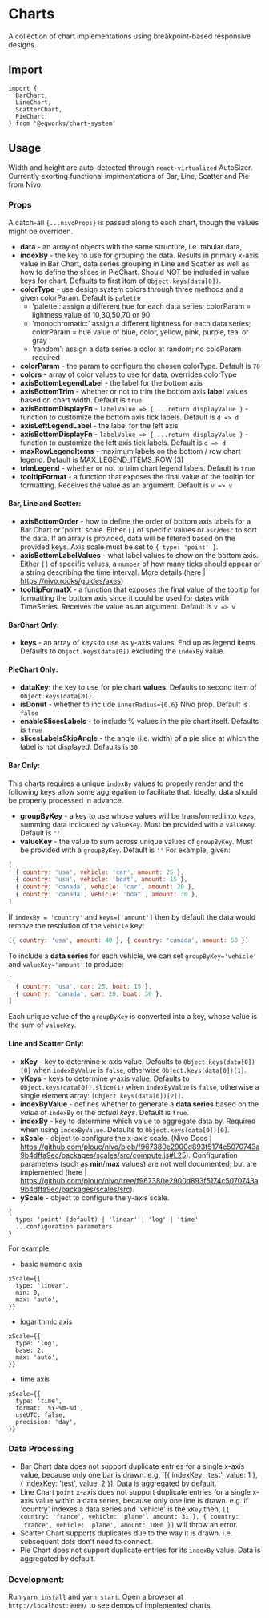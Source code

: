 # Charts

A collection of chart implementations using breakpoint-based responsive designs.

## Import

```
import {
  BarChart,
  LineChart,
  ScatterChart,
  PieChart,
} from '@eqworks/chart-system'
```

## Usage

Width and height are auto-detected through `react-virtualized` AutoSizer. Currently exorting functional implmentations of Bar, Line, Scatter and Pie from Nivo.

### Props
A catch-all `{...nivoProps}` is passed along to each chart, though the values might be overriden.
- **data** - an array of objects with the same structure, i.e. tabular data,
- **indexBy** - the key to use for grouping the data. Results in primary x-axis value in Bar Chart, data series grouping in Line and Scatter as well as how to define the slices in PieChart. Should NOT be included in value keys for chart. Defaults to first item of `Object.keys(data[0])`.
- **colorType** - use design system colors through three methods and a given colorParam. Default is `palette`
  - 'palette': assign a different hue for each data series; colorParam = lightness value of 10,30,50,70 or 90
  - 'monochromatic:' assign a different lightness for each data series; colorParam = hue value of blue, color, yellow, pink, purple, teal or gray
  - 'random': assign a data series a color at random; no coloParam required
- **colorParam** - the param to configure the chosen colorType. Default is `70`
- **colors** - array of color values to use for data, overrides colorType
- **axisBottomLegendLabel** - the label for the bottom axis
- **axisBottomTrim** - whether or not to trim the bottom axis **label** values based on chart width. Default is `true`
- **axisBottomDisplayFn** - `labelValue => { ...return displayValue }` - function to customize the bottom axis tick labels. Default is `d => d`
- **axisLeftLegendLabel** - the label for the left axis
- **axisBottomDisplayFn** - `labelValue => { ...return displayValue }` - function to customize the left axis tick labels. Default is `d => d`
- **maxRowLegendItems** - maximum labels on the bottom / row chart legend. Default is MAX_LEGEND_ITEMS_ROW (3)
- **trimLegend** - whether or not to trim chart legend labels. Default is `true`
- **tooltipFormat** - a function that exposes the final value of the tooltip for formatting. Receives the value as an argument. Default is `v => v`

#### Bar, Line and Scatter:
- **axisBottomOrder** - how to define the order of bottom axis labels for a Bar Chart or 'point' scale. Either `[]` of specific values or `asc`/`desc` to sort the data. If an array is provided, data will be filtered based on the provided keys. Axis scale must be set to `{ type: 'point' }`.
- **axisBottomLabelValues** - what label values to show on the bottom axis. Either `[]` of specific values, a `number` of how many ticks should appear or a string describing the time interval. More details (here | https://nivo.rocks/guides/axes)
- **tooltipFormatX** - a function that exposes the final value of the tooltip for formatting the bottom axis since it could be used for dates with TimeSeries. Receives the value as an argument. Default is `v => v`

#### BarChart Only:
- **keys** - an array of keys to use as y-axis values. End up as legend items. Defaults to `Object.keys(data[0])` excluding the `indexBy` value.

#### PieChart Only:
- **dataKey**: the key to use for pie chart **values**. Defaults to second item of `Object.keys(data[0])`.
- **isDonut** - whether to include `innerRadius={0.6}` Nivo prop. Default is `false`
- **enableSlicesLabels** - to include % values in the pie chart itself. Defaults is `true`
- **slicesLabelsSkipAngle** - the angle (i.e. width) of a pie slice at which the label is not displayed. Defaults is `30`

#### Bar Only:
This charts requires a unique `indexBy` values to properly render and the following keys allow some aggregation to facilitate that. Ideally, data should be properly processed in advance.
- **groupByKey** - a key to use whose values will be transformed into keys, summing data indicated by `valueKey`.  Must be provided with a `valueKey`. Default is `''`
- **valueKey** - the value to sum across unique values of `groupByKey`. Must be provided with a `groupByKey`. Default is `''`
For example, given:

```javascript
[
  { country: 'usa', vehicle: 'car', amount: 25 },
  { country: 'usa', vehicle: 'boat', amount: 15 },
  { country: 'canada', vehicle: 'car', amount: 20 },
  { country: 'canada', vehicle: 'boat', amount: 30 },
]
```
If `indexBy = 'country'` and `keys=['amount']` then by default the data would remove the resolution of the `vehicle` key:
```javascript
[{ country: 'usa', amount: 40 }, { country: 'canada', amount: 50 }]
```
To include a **data series** for each vehicle, we can set `groupByKey='vehicle'` and `valueKey='amount'` to produce:
```javascript
[
  { country: 'usa', car: 25, boat: 15 },
  { country: 'canada', car: 20, boat: 30 },
]
```
Each unique value of the `groupByKey` is converted into a key, whose value is the sum of `valueKey`.

#### Line and Scatter Only:
- **xKey** - key to determine x-axis value. Defaults to `Object.keys(data[0])[0]` when `indexByValue` is `false`, otherwise `Object.keys(data[0])[1]`.
- **yKeys** - keys to determine y-axis value. Defaults to `Object.keys(data[0]).slice(1)` when `indexByValue` is `false`, otherwise a single element array: `[Object.keys(data[0])[2]]`.
- **indexByValue** - defines whether to generate a **data series** based on the _value_ of `indexBy` or the _actual keys_. Default is `true`.
- **indexBy** - key to determine which value to aggregate data by. Required when using `indexByValue`. Defaults to `Object.keys(data[0])[0]`.
- **xScale** - object to configure the x-axis scale. (Nivo Docs | https://github.com/plouc/nivo/blob/f967380e2900d893f5174c5070743a9b4dffa9ec/packages/scales/src/compute.js#L25). Configuration parameters (such as **min**/**max** values) are not well documented, but are implemented (here | https://github.com/plouc/nivo/tree/f967380e2900d893f5174c5070743a9b4dffa9ec/packages/scales/src).
- **yScale** - object to configure the y-axis scale.
```
{
  type: 'point' (default) | 'linear' | 'log' | 'time'
  ...configuration parameters
}
```
For example:
- basic numeric axis
```
xScale={{
  type: 'linear',
  min: 0,
  max: 'auto',
}}
```
- logarithmic axis
```
xScale={{
  type: 'log',
  base: 2,
  max: 'auto',
}}
```
- time axis
```
xScale={{
  type: 'time',
  format: '%Y-%m-%d',
  useUTC: false,
  precision: 'day',
}}
```

### Data Processing
- Bar Chart data does not support duplicate entries for a single x-axis value, because only one bar is drawn. e.g. `[{ indexKey: 'test', value: 1 }, { indexKey: 'test', value: 2 }]. Data is aggregated by default.
- Line Chart `point` x-axis does not support duplicate entries for a single x-axis value within a data series, because only one line is drawn. e.g. if 'country' indexes a data series and 'vehicle' is the `xKey` then, `[{ country: 'france', vehicle: 'plane', amount: 31 }, { country: 'france', vehicle: 'plane', amount: 1000 }]` will throw an error.
- Scatter Chart supports duplicates due to the way it is drawn. i.e. subsequent dots don't need to connect.
- Pie Chart does not support duplicate entries for its `indexBy` value. Data is aggregated by default.

### Development:
Run `yarn install` and `yarn start`. Open a browser at `http://localhost:9009/` to see demos of implemented charts.